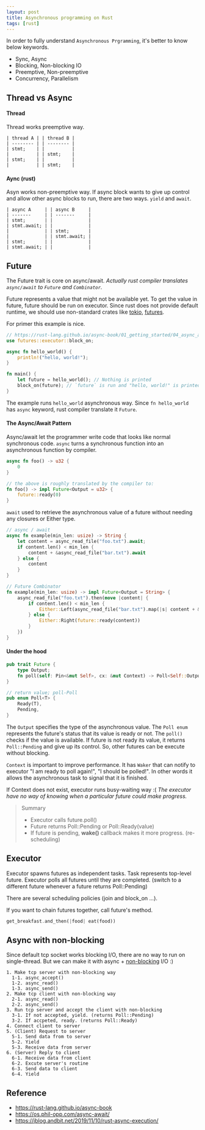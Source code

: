 ```yaml
---
layout: post
title: Asynchronous programming on Rust
tags: [rust]
---
```


In order to
fully understand
`Asynchronous Prgramming`,
it's better to know below keywords.
- Sync, Async
- Blocking, Non-blocking IO
- Preemptive, Non-preemptive
- Concurrency, Parallelism

## Thread vs Async
#### Thread
Thread works preemptive way.
```
| thread A | | thread B |
| -------- | | -------- |
| stmt;    | |          |
|          | | stmt;    |
| stmt;    | |          |
|          | | stmt;    |
```

#### Aync (rust)
Asyn works non-preemptive way.
If async block wants to give up
control and allow other async blocks to run,
there are two ways.
`yield` and `await`.
```
| async A     | | async B     |
| -------     | | -------     |
| stmt;       | |             |
| stmt.await; | |             |
|             | | stmt;       |
|             | | stmt.await; |
| stmt;       | |             |
| stmt.await; | |             |
```
## Future
The Future trait is core on async/await.
*Actually rust compiler translates `async/await`
to `Future` and `Combinator`.*

Future represents
a value that
might not be available yet.
To get the value in future,
future should be run on executor.
Since rust does not provide default runtime,
we should use non-standard crates
like [tokio](https://github.com/tokio-rs/tokio),
[futures](https://docs.rs/futures/0.3.10/futures/).


For primer this example is nice.
```rust
// https://rust-lang.github.io/async-book/01_getting_started/04_async_await_primer.html
use futures::executor::block_on;

async fn hello_world() {
    println!("hello, world!");
}

fn main() {
    let future = hello_world(); // Nothing is printed
    block_on(future); // `future` is run and "hello, world!" is printed
}
```

The example runs `hello_world` asynchronous way.
Since `fn hello_world` has `async` keyword,
rust compiler translate it `Future`.

#### The Async/Await Pattern
Async/await let the programmer
write code that looks like
normal synchronous code.
`async` turns a synchronous function
into an asynchronous function
by compiler.
```rust
async fn foo() -> u32 {
    0
}

// the above is roughly translated by the compiler to:
fn foo() -> impl Future<Output = u32> {
    future::ready(0)
}
```
`await` used to retrieve
the asynchronous value of a future
without needing any closures or Either type.
```rust
// async / await
async fn example(min_len: usize) -> String {
    let content = async_read_file("foo.txt").await;
    if content.len() < min_len {
        content + &async_read_file("bar.txt").await
    } else {
        content
    }
}

// Future Combinator
fn example(min_len: usize) -> impl Future<Output = String> {
    async_read_file("foo.txt").then(move |content| {
        if content.len() < min_len {
            Either::Left(async_read_file("bar.txt").map(|s| content + &s))
        } else {
            Either::Right(future::ready(content))
        }
    })
}
```

#### Under the hood
```rust
pub trait Future {
    type Output;
    fn poll(self: Pin<&mut Self>, cx: &mut Context) -> Poll<Self::Output>;
}

// return value; poll-Poll
pub enum Poll<T> {
    Ready(T),
    Pending,
}
```

The `Output` specifies the type of the asynchronous value.
The `Poll enum` represents the future's status
that its value is ready or not. 
The `poll()` checks
if the value is available.
If future is not ready its value,
it returns `Poll::Pending` and
give up its control.
So, other futures can be execute
without blocking.

`Context` is important to improve performance.
It has `Waker` that can notify
to executor "I am ready to poll again!", "I should be polled!".
In other words it allows the asynchronous task
to signal that it is finished.

If Context does not exist,
executor runs busy-waiting way :(
*The executor have no way of knowing
 when a particular future could make progress.*

> Summary  
> - Executor calls future.poll()  
> - Future returns Poll::Pending or Poll::Ready(value)
> - If future is pending, **wake()** callback makes it more progress. (re-scheduling)


## Executor
Executor spawns futures as independent tasks.
Task represents top-level future.
Executor polls all futures until they are completed.
(switch to a different future whenever a future returns Poll::Pending)

There are several scheduling policies (join and block_on ...).

If you want to chain futures together,
call future's method.  
```rust
get_breakfast.and_then(|food| eat(food))
```

## Async with non-blocking
Since default tcp socket works blocking I/O,
there are no way to run on single-thread.
But we can make it with async +
[non-blocking](https://doc.rust-lang.org/std/net/struct.TcpStream.html#method.set_nonblocking) I/O :)

```
1. Make tcp server with non-blocking way
  1-1. async_accept()
  1-2. async_read()
  1-3. async_send()
2. Make tcp client with non-blocking way
  2-1. async_read()
  2-2. async_send()
3. Run tcp server and accept the client with non-blocking
  3-1. If not accepted, yield. (returns Poll::Pending)
  3-2. If accpeted, ready. (returns Poll::Ready)
4. Connect client to server
5. (Client) Request to server
  5-1. Send data from to server
  5-2. Yield
  5-3. Receive data from server
6. (Server) Reply to client
  6-1. Receive data from client
  6-2. Excute server's routine
  6-3. Send data to client
  6-4. Yield
```

## Reference
- https://rust-lang.github.io/async-book
- https://os.phil-opp.com/async-await/
- https://jblog.andbit.net/2019/11/10/rust-async-execution/
